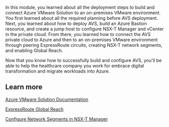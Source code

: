 In this module, you learned about all the deployment steps to build and connect Azure VMware Solution to an on-premises VMware environment. You first learned about all the required planning before AVS deployment. Next, you learned about how to deploy AVS, build an Azure Bastion resource, and create a jump host to configure NSX-T Manager and vCenter in the private cloud. From there, you learned how to connect the AVS private cloud to Azure and then to an on-premises VMware environment through peering ExpressRoute circuits, creating NSX-T network segments, and enabling Global Reach.

Now that you know how to successfully build and configure AVS, you'll be able to help the healthcare company you work for embrace digital transformation and migrate workloads into Azure.

## Learn more

[Azure VMware Solution Documentation](https://docs.microsoft.com/azure/azure-vmware/)

[ExpressRoute Global Reach](https://docs.microsoft.com/azure/expressroute/expressroute-global-reach)

[Configure Network Segments in NSX-T Manager](https://docs.microsoft.com/azure/azure-vmware/tutorial-nsx-t-network-segment)